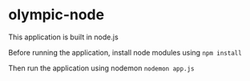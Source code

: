# olympic-node

This application is built in node.js

Before running the application, install node modules using `npm install`

Then run the application using nodemon `nodemon app.js`
